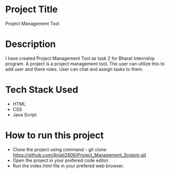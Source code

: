 # Project Title
Project Management Tool

# Description
I have created Project Management Tool as task 2 for Bharat Internship program.
A project is a project management tool. The user can utilize this to add user and there roles. User can chat and assign tasks to them.  

# Tech Stack Used

* HTML
* CSS
* Java Script

# How to run this project

* Clone the project using command - git clone https://github.com/Anjali2806/Project_Management_System.git
* Open the project in your prefered code editor.
* Run the index.html file in your prefered web browser.
